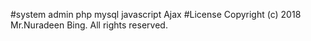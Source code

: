 #system admin
php
mysql
javascript Ajax
#License
Copyright (c) 2018 Mr.Nuradeen Bing. All rights reserved.
